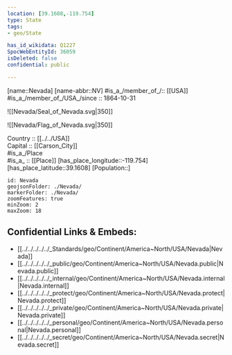 ```yaml
---
location: [39.1608,-119.754] 
type: State
tags:
- geo/State

has_id_wikidata: Q1227 
SpocWebEntityId: 36059
isDeleted: false
confidential: public

---
```

[name::Nevada] 
[name-abbr::NV] 
#is_a_/member_of_/:: [[USA]]
#is_a_/member_of_/USA_/since :: 1864-10-31  


![[Nevada/Seal_of_Nevada.svg|350]] 

![[Nevada/Flag_of_Nevada.svg|350]] 

Country :: [[../../USA]]  
Capital :: [[Carson_City]]  
#is_a_/Place  
#is_a_ :: [[Place]] 
[has_place_longitude::-119.754] 
[has_place_latitude::39.1608] 
[Population::] 



```leaflet
id: Nevada
geojsonFolder: ./Nevada/
markerFolder: ./Nevada/
zoomFeatures: true 
minZoom: 2 
maxZoom: 18
```


## Confidential Links & Embeds: 
- [[../../../../../_Standards/geo/Continent/America~North/USA/Nevada|Nevada]] 
- [[../../../../../_public/geo/Continent/America~North/USA/Nevada.public|Nevada.public]] 
- [[../../../../../_internal/geo/Continent/America~North/USA/Nevada.internal|Nevada.internal]] 
- [[../../../../../_protect/geo/Continent/America~North/USA/Nevada.protect|Nevada.protect]] 
- [[../../../../../_private/geo/Continent/America~North/USA/Nevada.private|Nevada.private]] 
- [[../../../../../_personal/geo/Continent/America~North/USA/Nevada.personal|Nevada.personal]] 
- [[../../../../../_secret/geo/Continent/America~North/USA/Nevada.secret|Nevada.secret]] 
